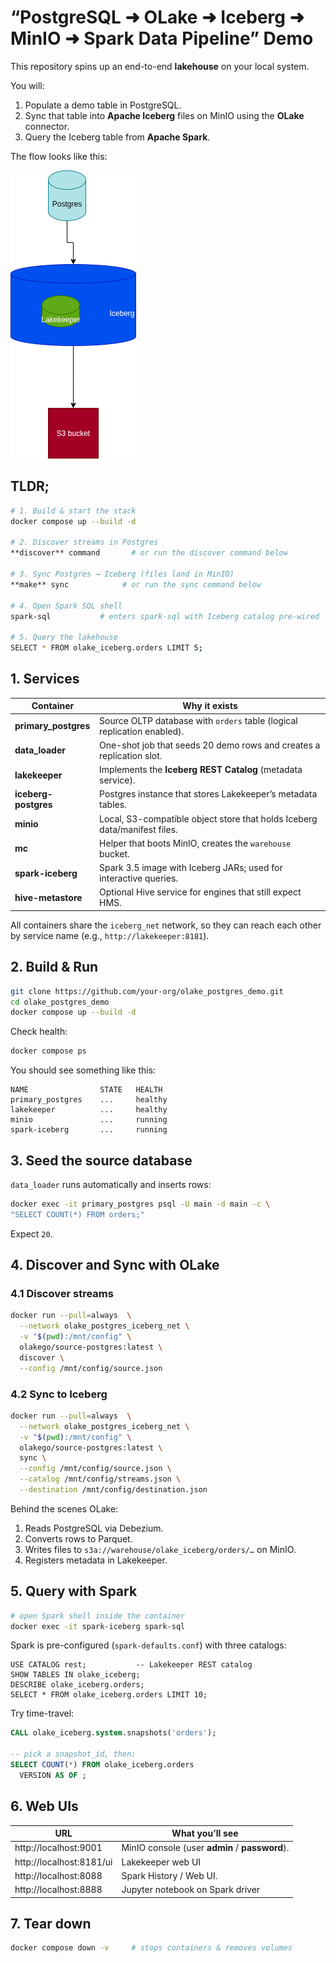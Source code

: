 # “PostgreSQL ➜ OLake ➜ Iceberg ➜ MinIO ➜ Spark Data Pipeline” Demo

This repository spins up an end-to-end **lakehouse** on your local system.  

You will:
1. Populate a demo table in PostgreSQL.  
2. Sync that table into **Apache Iceberg** files on MinIO using the **OLake** connector.  
3. Query the Iceberg table from **Apache Spark**.

The flow looks like this:

![](./assets/olake_postgres_diagram.png)


## TLDR;

```bash
# 1. Build & start the stack
docker compose up --build -d

# 2. Discover streams in Postgres
**discover** command       # or run the discover command below

# 3. Sync Postgres → Iceberg (files land in MinIO)
**make** sync            # or run the sync command below

# 4. Open Spark SQL shell
spark-sql           # enters spark-sql with Iceberg catalog pre-wired

# 5. Query the lakehouse
SELECT * FROM olake_iceberg.orders LIMIT 5;
```

## 1. Services

| Container | Why it exists |
|-----------|---------------|
| **primary_postgres** | Source OLTP database with `orders` table (logical replication enabled). |
| **data_loader** | One-shot job that seeds 20 demo rows and creates a replication slot. |
| **lakekeeper** | Implements the **Iceberg REST Catalog** (metadata service). |
| **iceberg-postgres** | Postgres instance that stores Lakekeeper’s metadata tables. |
| **minio** | Local, S3-compatible object store that holds Iceberg data/manifest files. |
| **mc** | Helper that boots MinIO, creates the `warehouse` bucket. |
| **spark-iceberg** | Spark 3.5 image with Iceberg JARs; used for interactive queries. |
| **hive-metastore** | Optional Hive service for engines that still expect HMS. |

All containers share the `iceberg_net` network, so they can reach each other by service name (e.g., `http://lakekeeper:8181`).

## 2. Build & Run

```bash
git clone https://github.com/your-org/olake_postgres_demo.git
cd olake_postgres_demo
docker compose up --build -d
```

Check health:

```bash
docker compose ps
```

You should see something like this:

```
NAME                STATE   HEALTH
primary_postgres    ...     healthy
lakekeeper          ...     healthy
minio               ...     running
spark-iceberg       ...     running
```

## 3. Seed the source database

`data_loader` runs automatically and inserts rows:

```bash
docker exec -it primary_postgres psql -U main -d main -c \
"SELECT COUNT(*) FROM orders;"
```

Expect `20`.

## 4. Discover and Sync with OLake

### 4.1 Discover streams

```bash
docker run --pull=always  \
  --network olake_postgres_iceberg_net \
  -v "$(pwd):/mnt/config" \
  olakego/source-postgres:latest \
  discover \
  --config /mnt/config/source.json
```


### 4.2 Sync to Iceberg

```bash
docker run --pull=always  \
  --network olake_postgres_iceberg_net \
  -v "$(pwd):/mnt/config" \
  olakego/source-postgres:latest \
  sync \
  --config /mnt/config/source.json \
  --catalog /mnt/config/streams.json \
  --destination /mnt/config/destination.json
```

Behind the scenes OLake:

1. Reads PostgreSQL via Debezium.
2. Converts rows to Parquet.
3. Writes files to `s3a://warehouse/olake_iceberg/orders/…` on MinIO.
4. Registers metadata in Lakekeeper.

## 5. Query with Spark

```bash
# open Spark shell inside the container
docker exec -it spark-iceberg spark-sql
```

Spark is pre-configured (`spark-defaults.conf`) with three catalogs:

```
USE CATALOG rest;           -- Lakekeeper REST catalog
SHOW TABLES IN olake_iceberg;
DESCRIBE olake_iceberg.orders;
SELECT * FROM olake_iceberg.orders LIMIT 10;
```

Try time-travel:

```sql
CALL olake_iceberg.system.snapshots('orders');

-- pick a snapshot_id, then:
SELECT COUNT(*) FROM olake_iceberg.orders
  VERSION AS OF ;
```

## 6. Web UIs

| URL | What you’ll see |
|-----|-----------------|
| http://localhost:9001 | MinIO console (user **admin** / **password**). |
| http://localhost:8181/ui | Lakekeeper web UI |
| http://localhost:8088 | Spark History / Web UI. |
| http://localhost:8888 | Jupyter notebook on Spark driver |

## 7. Tear down

```bash
docker compose down -v     # stops containers & removes volumes
```

